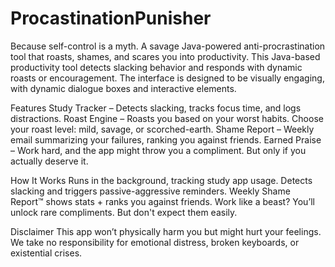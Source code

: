 # ProcastinationPunisher

Because self-control is a myth.
A savage Java-powered anti-procrastination tool that roasts, shames, and scares you into productivity.
This Java-based productivity tool detects slacking behavior and responds with dynamic roasts or encouragement. The interface is designed to be visually engaging, with dynamic dialogue boxes and interactive elements.


Features
Study Tracker – Detects slacking, tracks focus time, and logs distractions.
Roast Engine – Roasts you based on your worst habits. Choose your roast level: mild, savage, or scorched-earth.
Shame Report – Weekly email summarizing your failures, ranking you against friends.
Earned Praise – Work hard, and the app might throw you a compliment. But only if you actually deserve it.



How It Works
Runs in the background, tracking study app usage.
Detects slacking and triggers passive-aggressive reminders.
Weekly Shame Report™ shows stats + ranks you against friends.
Work like a beast? You’ll unlock rare compliments. But don't expect them easily.




Disclaimer
This app won’t physically harm you but might hurt your feelings.
We take no responsibility for emotional distress, broken keyboards, or existential crises.


